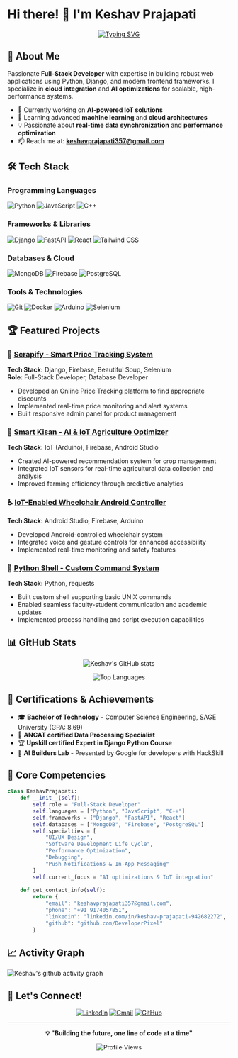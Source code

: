 # Hi there! 👋 I'm Keshav Prajapati

<div align="center">
  
[![Typing SVG](https://readme-typing-svg.herokuapp.com?font=Fira+Code&size=24&duration=3000&pause=1000&color=00D9FF&center=true&vCenter=true&multiline=true&width=600&height=100&lines=Full-Stack+Developer;AI+%26+IoT+Enthusiast;Python+%7C+Django+%7C+React+Expert)](https://git.io/typing-svg)

</div>

## 🚀 About Me

Passionate **Full-Stack Developer** with expertise in building robust web applications using Python, Django, and modern frontend frameworks. I specialize in **cloud integration** and **AI optimizations** for scalable, high-performance systems.

- 🔭 Currently working on **AI-powered IoT solutions**
- 🌱 Learning advanced **machine learning** and **cloud architectures**
- 💡 Passionate about **real-time data synchronization** and **performance optimization**
- 📫 Reach me at: **keshavprajapati357@gmail.com**

## 🛠️ Tech Stack

### Programming Languages
![Python](https://img.shields.io/badge/Python-3776AB?style=for-the-badge&logo=python&logoColor=white)
![JavaScript](https://img.shields.io/badge/JavaScript-F7DF1E?style=for-the-badge&logo=javascript&logoColor=black)
![C++](https://img.shields.io/badge/C++-00599C?style=for-the-badge&logo=cplusplus&logoColor=white)

### Frameworks & Libraries
![Django](https://img.shields.io/badge/Django-092E20?style=for-the-badge&logo=django&logoColor=white)
![FastAPI](https://img.shields.io/badge/FastAPI-009688?style=for-the-badge&logo=fastapi&logoColor=white)
![React](https://img.shields.io/badge/React-20232A?style=for-the-badge&logo=react&logoColor=61DAFB)
![Tailwind CSS](https://img.shields.io/badge/Tailwind_CSS-38B2AC?style=for-the-badge&logo=tailwind-css&logoColor=white)

### Databases & Cloud
![MongoDB](https://img.shields.io/badge/MongoDB-4EA94B?style=for-the-badge&logo=mongodb&logoColor=white)
![Firebase](https://img.shields.io/badge/Firebase-FFCA28?style=for-the-badge&logo=firebase&logoColor=black)
![PostgreSQL](https://img.shields.io/badge/PostgreSQL-316192?style=for-the-badge&logo=postgresql&logoColor=white)

### Tools & Technologies
![Git](https://img.shields.io/badge/Git-F05032?style=for-the-badge&logo=git&logoColor=white)
![Docker](https://img.shields.io/badge/Docker-2CA5E0?style=for-the-badge&logo=docker&logoColor=white)
![Arduino](https://img.shields.io/badge/Arduino-00979D?style=for-the-badge&logo=arduino&logoColor=white)
![Selenium](https://img.shields.io/badge/Selenium-43B02A?style=for-the-badge&logo=selenium&logoColor=white)

## 🏆 Featured Projects

### 🛒 [Scrapify - Smart Price Tracking System](https://github.com/yourusername/scrapify)
**Tech Stack:** Django, Firebase, Beautiful Soup, Selenium  
**Role:** Full-Stack Developer, Database Developer  
- Developed an Online Price Tracking platform to find appropriate discounts
- Implemented real-time price monitoring and alert systems
- Built responsive admin panel for product management

### 🌾 [Smart Kisan - AI & IoT Agriculture Optimizer](https://github.com/yourusername/smart-kisan)
**Tech Stack:** IoT (Arduino), Firebase, Android Studio  
- Created AI-powered recommendation system for crop management
- Integrated IoT sensors for real-time agricultural data collection and analysis
- Improved farming efficiency through predictive analytics

### ♿ [IoT-Enabled Wheelchair Android Controller](https://github.com/yourusername/wheelchair-controller)
**Tech Stack:** Android Studio, Firebase, Arduino  
- Developed Android-controlled wheelchair system
- Integrated voice and gesture controls for enhanced accessibility
- Implemented real-time monitoring and safety features

### 🐚 [Python Shell - Custom Command System](https://github.com/yourusername/python-shell)
**Tech Stack:** Python, requests  
- Built custom shell supporting basic UNIX commands
- Enabled seamless faculty-student communication and academic updates
- Implemented process handling and script execution capabilities

## 📊 GitHub Stats

<div align="center">
  
![Keshav's GitHub stats](https://github-readme-stats.vercel.app/api?username=yourusername&show_icons=true&theme=tokyonight&hide_border=true&count_private=true)

![Top Languages](https://github-readme-stats.vercel.app/api/top-langs/?username=yourusername&layout=compact&theme=tokyonight&hide_border=true)

</div>

## 🏅 Certifications & Achievements

- 🎓 **Bachelor of Technology** - Computer Science Engineering, SAGE University (GPA: 8.69)
- 📜 **ANCAT certified Data Processing Specialist**
- 🏆 **Upskill certified Expert in Django Python Course**
- 🤖 **AI Builders Lab** - Presented by Google for developers with HackSkill

## 🌟 Core Competencies

```python
class KeshavPrajapati:
    def __init__(self):
        self.role = "Full-Stack Developer"
        self.languages = ["Python", "JavaScript", "C++"]
        self.frameworks = ["Django", "FastAPI", "React"]
        self.databases = ["MongoDB", "Firebase", "PostgreSQL"]
        self.specialties = [
            "UI/UX Design",
            "Software Development Life Cycle",
            "Performance Optimization",
            "Debugging",
            "Push Notifications & In-App Messaging"
        ]
        self.current_focus = "AI optimizations & IoT integration"
    
    def get_contact_info(self):
        return {
            "email": "keshavprajapati357@gmail.com",
            "phone": "+91 9174057851",
            "linkedin": "linkedin.com/in/keshav-prajapati-942682272",
            "github": "github.com/DeveloperPixel"
        }
```

## 📈 Activity Graph

![Keshav's github activity graph](https://github-readme-activity-graph.vercel.app/graph?username=yourusername&theme=react-dark&hide_border=true)

## 🤝 Let's Connect!

<div align="center">

[![LinkedIn](https://img.shields.io/badge/LinkedIn-0077B5?style=for-the-badge&logo=linkedin&logoColor=white)](https://linkedin.com/in/keshav-prajapati-942682272)
[![Gmail](https://img.shields.io/badge/Gmail-D14836?style=for-the-badge&logo=gmail&logoColor=white)](mailto:keshavprajapati357@gmail.com)
[![GitHub](https://img.shields.io/badge/GitHub-100000?style=for-the-badge&logo=github&logoColor=white)](https://github.com/DeveloperPixel)

</div>

---

<div align="center">
  
**💡 "Building the future, one line of code at a time"**

![Profile Views](https://komarev.com/ghpvc/?username=yourusername&color=blueviolet&style=flat-square)

</div>
